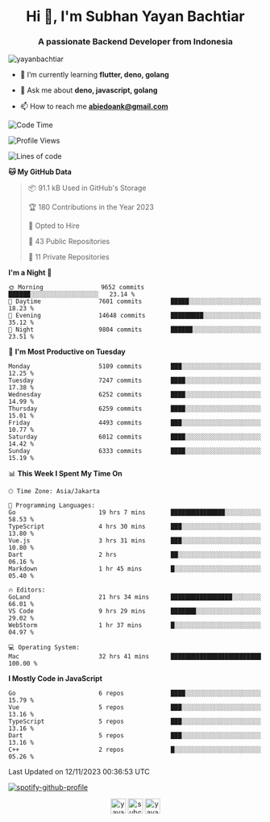 <h1 align="center">Hi 👋, I'm Subhan Yayan Bachtiar</h1>
<h3 align="center">A passionate Backend Developer from Indonesia</h3>

<p align="left"> <img src="https://komarev.com/ghpvc/?username=yayanbachtiar" alt="yayanbachtiar" /> </p>

- 🌱 I’m currently learning **flutter, deno, golang**

- 💬 Ask me about **deno, javascript, golang**

- 📫 How to reach me **abiedoank@gmail.com**

<!--START_SECTION:waka-->
![Code Time](http://img.shields.io/badge/Code%20Time-6%2C108%20hrs%2017%20mins-blue)

![Profile Views](http://img.shields.io/badge/Profile%20Views-0-blue)

![Lines of code](https://img.shields.io/badge/From%20Hello%20World%20I%27ve%20Written-45.4%20million%20lines%20of%20code-blue)

**🐱 My GitHub Data** 

> 📦 91.1 kB Used in GitHub's Storage 
 > 
> 🏆 180 Contributions in the Year 2023
 > 
> 💼 Opted to Hire
 > 
> 📜 43 Public Repositories 
 > 
> 🔑 11 Private Repositories 
 > 
**I'm a Night 🦉** 

```text
🌞 Morning                9652 commits        ██████░░░░░░░░░░░░░░░░░░░   23.14 % 
🌆 Daytime                7601 commits        █████░░░░░░░░░░░░░░░░░░░░   18.23 % 
🌃 Evening                14648 commits       █████████░░░░░░░░░░░░░░░░   35.12 % 
🌙 Night                  9804 commits        ██████░░░░░░░░░░░░░░░░░░░   23.51 % 
```
📅 **I'm Most Productive on Tuesday** 

```text
Monday                   5109 commits        ███░░░░░░░░░░░░░░░░░░░░░░   12.25 % 
Tuesday                  7247 commits        ████░░░░░░░░░░░░░░░░░░░░░   17.38 % 
Wednesday                6252 commits        ████░░░░░░░░░░░░░░░░░░░░░   14.99 % 
Thursday                 6259 commits        ████░░░░░░░░░░░░░░░░░░░░░   15.01 % 
Friday                   4493 commits        ███░░░░░░░░░░░░░░░░░░░░░░   10.77 % 
Saturday                 6012 commits        ████░░░░░░░░░░░░░░░░░░░░░   14.42 % 
Sunday                   6333 commits        ████░░░░░░░░░░░░░░░░░░░░░   15.19 % 
```


📊 **This Week I Spent My Time On** 

```text
🕑︎ Time Zone: Asia/Jakarta

💬 Programming Languages: 
Go                       19 hrs 7 mins       ███████████████░░░░░░░░░░   58.53 % 
TypeScript               4 hrs 30 mins       ███░░░░░░░░░░░░░░░░░░░░░░   13.80 % 
Vue.js                   3 hrs 31 mins       ███░░░░░░░░░░░░░░░░░░░░░░   10.80 % 
Dart                     2 hrs               ██░░░░░░░░░░░░░░░░░░░░░░░   06.16 % 
Markdown                 1 hr 45 mins        █░░░░░░░░░░░░░░░░░░░░░░░░   05.40 % 

🔥 Editors: 
GoLand                   21 hrs 34 mins      █████████████████░░░░░░░░   66.01 % 
VS Code                  9 hrs 29 mins       ███████░░░░░░░░░░░░░░░░░░   29.02 % 
WebStorm                 1 hr 37 mins        █░░░░░░░░░░░░░░░░░░░░░░░░   04.97 % 

💻 Operating System: 
Mac                      32 hrs 41 mins      █████████████████████████   100.00 % 
```

**I Mostly Code in JavaScript** 

```text
Go                       6 repos             ████░░░░░░░░░░░░░░░░░░░░░   15.79 % 
Vue                      5 repos             ███░░░░░░░░░░░░░░░░░░░░░░   13.16 % 
TypeScript               5 repos             ███░░░░░░░░░░░░░░░░░░░░░░   13.16 % 
Dart                     5 repos             ███░░░░░░░░░░░░░░░░░░░░░░   13.16 % 
C++                      2 repos             █░░░░░░░░░░░░░░░░░░░░░░░░   05.26 % 
```




 Last Updated on 12/11/2023 00:36:53 UTC
<!--END_SECTION:waka-->

[![spotify-github-profile](https://spotify-github-profile.vercel.app/api/view?uid=31qtu2k4v3mbxp7clcmm6imuqq6e&cover_image=true&theme=default&show_offline=false&bar_color=53b14f&bar_color_cover=true)](https://github.com/kittinan/spotify-github-profile)


<p align="center">
<a href="https://dev.to/yayanbachtiar" target="blank"><img align="center" src="https://cdn.jsdelivr.net/npm/simple-icons@3.0.1/icons/dev-dot-to.svg" alt="yayanbachtiar" height="30" width="30" /></a>
<a href="https://linkedin.com/in/subchanyayanbachtiar" target="blank"><img align="center" src="https://cdn.jsdelivr.net/npm/simple-icons@3.0.1/icons/linkedin.svg" alt="subchanyayanbachtiar" height="30" width="30" /></a>
<a href="https://codesandbox.com/yayanbachtiar" target="blank"><img align="center" src="https://cdn.jsdelivr.net/npm/simple-icons@3.0.1/icons/codesandbox.svg" alt="yayanbachtiar" height="30" width="30" /></a>
</p>
